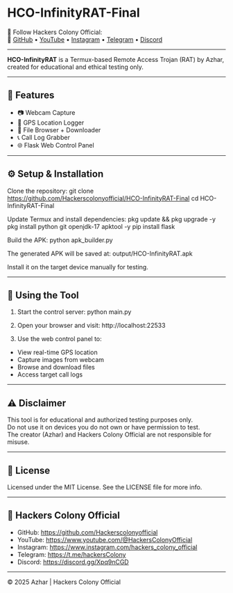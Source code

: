 # HCO-InfinityRAT-Final

📱 Follow Hackers Colony Official:  
🔗 [GitHub](https://github.com/Hackerscolonyofficial) • [YouTube](https://www.youtube.com/@HackersColonyOfficial) • [Instagram](https://www.instagram.com/hackers_colony_official) • [Telegram](https://t.me/hackersColony) • [Discord](https://discord.gg/Xpq9nCGD)

---

**HCO-InfinityRAT** is a Termux-based Remote Access Trojan (RAT) by Azhar, created for educational and ethical testing only.

---

## 🚀 Features

- 📷 Webcam Capture  
- 📍 GPS Location Logger  
- 📁 File Browser + Downloader  
- 📞 Call Log Grabber  
- 🌐 Flask Web Control Panel  

---

## ⚙️ Setup & Installation

Clone the repository:
git clone https://github.com/Hackerscolonyofficial/HCO-InfinityRAT-Final
cd HCO-InfinityRAT-Final

Update Termux and install dependencies:
pkg update && pkg upgrade -y
pkg install python git openjdk-17 apktool -y
pip install flask

Build the APK:
python apk_builder.py

The generated APK will be saved at:
output/HCO-InfinityRAT.apk

Install it on the target device manually for testing.

---

## 🧠 Using the Tool

1. Start the control server:
python main.py

2. Open your browser and visit:
http://localhost:22533

3. Use the web control panel to:
- View real-time GPS location
- Capture images from webcam
- Browse and download files
- Access target call logs

---

## ⚠️ Disclaimer

This tool is for educational and authorized testing purposes only.  
Do not use it on devices you do not own or have permission to test.  
The creator (Azhar) and Hackers Colony Official are not responsible for misuse.

---

## 📄 License

Licensed under the MIT License. See the LICENSE file for more info.

---

## 📢 Hackers Colony Official

- GitHub: https://github.com/Hackerscolonyofficial  
- YouTube: https://www.youtube.com/@HackersColonyOfficial  
- Instagram: https://www.instagram.com/hackers_colony_official  
- Telegram: https://t.me/hackersColony  
- Discord: https://discord.gg/Xpq9nCGD

---

© 2025 Azhar | Hackers Colony Official
